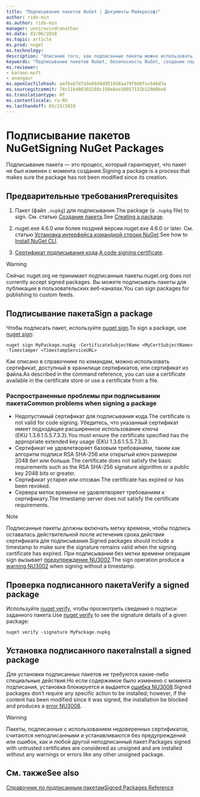 ```yaml
---
title: "Подписывание пакетов NuGet | Документы Майкрософт"
author: rido-min
ms.author: rido-min
manager: unniravindranathan
ms.date: 03/06/2018
ms.topic: article
ms.prod: nuget
ms.technology: 
description: "Описание того, как подписанные пакеты можно использовать, чтобы включить проверку целостности содержимого."
keywords: "Подписывание пакетов NuGet, безопасность NuGet, создание подписанных пакетов"
ms.reviewer:
- karann-msft
- anangaur
ms.openlocfilehash: aaf6ab7d7a9e66d4d9519d8aa79f0d0fac646d3a
ms.sourcegitcommit: 74c21b406302288c158e8ae26057132b12960be8
ms.translationtype: HT
ms.contentlocale: ru-RU
ms.lasthandoff: 03/15/2018
---
```

# <a name="signing-nuget-packages"></a><span data-ttu-id="c7220-104">Подписывание пакетов NuGet</span><span class="sxs-lookup"><span data-stu-id="c7220-104">Signing NuGet Packages</span></span>

<span data-ttu-id="c7220-105">Подписывание пакета — это процесс, который гарантирует, что пакет не был изменен с момента создания.</span><span class="sxs-lookup"><span data-stu-id="c7220-105">Signing a package is a process that makes sure the package has not been modified since its creation.</span></span>

## <a name="prerequisites"></a><span data-ttu-id="c7220-106">Предварительные требования</span><span class="sxs-lookup"><span data-stu-id="c7220-106">Prerequisites</span></span>

1. <span data-ttu-id="c7220-107">Пакет (файл `.nupkg`) для подписывания.</span><span class="sxs-lookup"><span data-stu-id="c7220-107">The package (a `.nupkg` file) to sign.</span></span> <span data-ttu-id="c7220-108">См. статью [Создание пакета](creating-a-package.md).</span><span class="sxs-lookup"><span data-stu-id="c7220-108">See [Creating a package](creating-a-package.md).</span></span>

1. <span data-ttu-id="c7220-109">nuget.exe 4.6.0 или более поздней версии.</span><span class="sxs-lookup"><span data-stu-id="c7220-109">nuget.exe 4.6.0 or later.</span></span> <span data-ttu-id="c7220-110">См. статью [Установка интерфейса командной строки NuGet](../install-nuget-client-tools.md#nugetexe-cli).</span><span class="sxs-lookup"><span data-stu-id="c7220-110">See how to [Install NuGet CLI](../install-nuget-client-tools.md#nugetexe-cli).</span></span>

1. <span data-ttu-id="c7220-111">[Сертификат подписывания кода](../reference/signed-packages-reference.md#get-a-code-signing-certificate).</span><span class="sxs-lookup"><span data-stu-id="c7220-111">[A code signing certificate](../reference/signed-packages-reference.md#get-a-code-signing-certificate).</span></span>

> [!Warning]
> <span data-ttu-id="c7220-112">Сейчас nuget.org не принимает подписанные пакеты.</span><span class="sxs-lookup"><span data-stu-id="c7220-112">nuget.org does not currently accept signed packages.</span></span> <span data-ttu-id="c7220-113">Вы можете подписывать пакеты для публикации в пользовательских веб-каналах.</span><span class="sxs-lookup"><span data-stu-id="c7220-113">You can sign packages for publishing to custom feeds.</span></span>

## <a name="sign-a-package"></a><span data-ttu-id="c7220-114">Подписывание пакета</span><span class="sxs-lookup"><span data-stu-id="c7220-114">Sign a package</span></span>

<span data-ttu-id="c7220-115">Чтобы подписать пакет, используйте [nuget sign](../tools/cli-ref-sign.md).</span><span class="sxs-lookup"><span data-stu-id="c7220-115">To sign a package, use [nuget sign](../tools/cli-ref-sign.md):</span></span>

```cli
nuget sign MyPackage.nupkg -CertificateSubjectName <MyCertSubjectName> -Timestamper <TimestampServiceURL>
```

<span data-ttu-id="c7220-116">Как описано в справочнике по командам, можно использовать сертификат, доступный в хранилище сертификатов, или сертификат из файла.</span><span class="sxs-lookup"><span data-stu-id="c7220-116">As described in the command reference, you can use a certificate available in the certificate store or use a certificate from a file.</span></span>

### <a name="common-problems-when-signing-a-package"></a><span data-ttu-id="c7220-117">Распространенные проблемы при подписывании пакета</span><span class="sxs-lookup"><span data-stu-id="c7220-117">Common problems when signing a package</span></span>

- <span data-ttu-id="c7220-118">Недопустимый сертификат для подписывания кода.</span><span class="sxs-lookup"><span data-stu-id="c7220-118">The certificate is not valid for code signing.</span></span> <span data-ttu-id="c7220-119">Убедитесь, что указанный сертификат имеет подходящее расширенное использование ключа (EKU 1.3.6.1.5.5.7.3.3).</span><span class="sxs-lookup"><span data-stu-id="c7220-119">You must ensure the certificate specified has the appropriate extended key usage (EKU 1.3.6.1.5.5.7.3.3).</span></span>
- <span data-ttu-id="c7220-120">Сертификат не удовлетворяет базовым требованиям, таким как алгоритм подписи RSA SHA-256 или открытый ключ размером 2048 бит или больше.</span><span class="sxs-lookup"><span data-stu-id="c7220-120">The certificate does not satisfy the basic requirements such as the RSA SHA-256 signature algorithm or a public key 2048 bits or greater.</span></span>
- <span data-ttu-id="c7220-121">Сертификат устарел или отозван.</span><span class="sxs-lookup"><span data-stu-id="c7220-121">The certificate has expired or has been revoked.</span></span>
- <span data-ttu-id="c7220-122">Сервера меток времени не удовлетворяет требованиям к сертификату.</span><span class="sxs-lookup"><span data-stu-id="c7220-122">The timestamp server does not satisfy the certificate requirements.</span></span>

> [!Note]
> <span data-ttu-id="c7220-123">Подписанные пакеты должны включать метку времени, чтобы подпись оставалась действительной после истечения срока действия сертификата для подписывания.</span><span class="sxs-lookup"><span data-stu-id="c7220-123">Signed packages should include a timestamp to make sure the signature remains valid when the signing certificate has expired.</span></span> <span data-ttu-id="c7220-124">При подписывании без метки времени операция sign вызывает [предупреждение NU3002](../reference/Errors-and-Warnings.md#nu3002).</span><span class="sxs-lookup"><span data-stu-id="c7220-124">The sign operation produce a [warning NU3002](../reference/Errors-and-Warnings.md#nu3002) when signing without a timestamp.</span></span>

## <a name="verify-a-signed-package"></a><span data-ttu-id="c7220-125">Проверка подписанного пакета</span><span class="sxs-lookup"><span data-stu-id="c7220-125">Verify a signed package</span></span>

<span data-ttu-id="c7220-126">Используйте [nuget verify](../tools/cli-ref-verify.md), чтобы просмотреть сведения о подписи заданного пакета.</span><span class="sxs-lookup"><span data-stu-id="c7220-126">Use [nuget verify](../tools/cli-ref-verify.md) to see the signature details of a given package:</span></span>

```cli
nuget verify -signature MyPackage.nupkg
```

## <a name="install-a-signed-package"></a><span data-ttu-id="c7220-127">Установка подписанного пакета</span><span class="sxs-lookup"><span data-stu-id="c7220-127">Install a signed package</span></span>

<span data-ttu-id="c7220-128">Для установки подписанных пакетов не требуются какие-либо специальные действия.Но если содержимое было изменено с момента подписания, установка блокируется и выдается [ошибка NU3008](../reference/Errors-and-Warnings.md#nu3008).</span><span class="sxs-lookup"><span data-stu-id="c7220-128">Signed packages don't require any specific action to be installed; however, if the content has been modified since it was signed, the installation be blocked and produces a [error NU3008](../reference/Errors-and-Warnings.md#nu3008).</span></span>

> [!Warning]
> <span data-ttu-id="c7220-129">Пакеты, подписанные с использованием недоверенных сертификатов, считаются неподписанными и устанавливаются без предупреждений или ошибок, как и любой другой неподписанный пакет.</span><span class="sxs-lookup"><span data-stu-id="c7220-129">Packages signed with untrusted certificates are considered as unsigned and are installed without any warnings or errors like any other unsigned package.</span></span>

## <a name="see-also"></a><span data-ttu-id="c7220-130">См. также</span><span class="sxs-lookup"><span data-stu-id="c7220-130">See also</span></span>

[<span data-ttu-id="c7220-131">Справочник по подписанным пакетам</span><span class="sxs-lookup"><span data-stu-id="c7220-131">Signed Packages Reference</span></span>](../reference/Signed-Packages-Reference.md)
